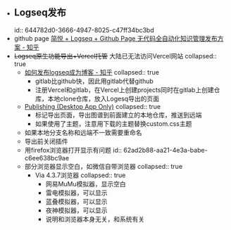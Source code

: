 - ## Logseq发布
  id:: 644782d0-3666-4947-8025-c47ff34bc3bd
- github page [简悦 + Logseq + Github Page 无代码全自动化知识管理发布方案 - 知乎](https://zhuanlan.zhihu.com/p/467192292)
- ~~Logseq原生功能导出+Vercel托管~~ 大陆已无法访问Vercel网站
  collapsed:: true
	- [如何发布logseq成为博客 - 知乎](https://zhuanlan.zhihu.com/p/344165645)
	  collapsed:: true
		- gitlab比github快，因此用gitlab代替github
		- 注册Vercel和gitlab，在Vercel上创建projects同时在gitlab上创建仓库，本地clone仓库，放入Logesq导出的页面
	- [Publishing (Desktop App Only)](https://docs.logseq.com/#/page/Publishing%20(Desktop%20App%20Only))
	  collapsed:: true
		- 标记导出页面，导出图谱到前面建立的本地仓库，推送到远端
		- 如果使用了主题，注意用下载的主题替换custom.css主题
	- 如果本地分支名称和远端不一致需要重命名
	- 导出前关闭插件
	- 用firefox浏览器打开显示有问题
	  id:: 62ad2b88-aa21-4e3a-babe-c6ee638bc9ae
	- 部分浏览器显示空白，如微信自带浏览器
	  collapsed:: true
		- Via 4.3.7浏览器
		  collapsed:: true
			- 网易MuMu模拟器，显示空白
			- 雷电模拟器，可以显示
			- 蓝叠模拟器，可以显示
			- 夜神模拟器，可以显示
			- 说明和浏览器本身无关，和系统有关